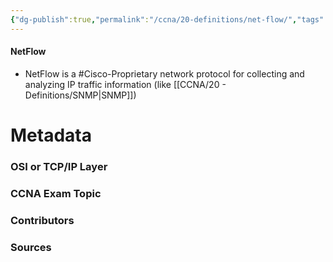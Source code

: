 ```yaml
---
{"dg-publish":true,"permalink":"/ccna/20-definitions/net-flow/","tags":["defs_ccna"]}
---
```


#### NetFlow
- NetFlow is a #Cisco-Proprietary network protocol for collecting and analyzing IP traffic information (like [[CCNA/20 - Definitions/SNMP\|SNMP]]) 





# Metadata
### OSI or TCP/IP Layer

### CCNA Exam Topic

### Contributors

### Sources
